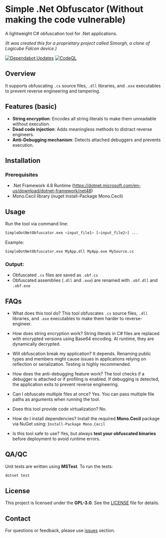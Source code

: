 # Simple .Net Obfuscator (Without making the code vulnerable)

A lightweight C# obfuscation tool for .Net applications.

*(It was created this for a proprietary project called Simorgh, a clone of Logicube Falcon device.)*

[![Dependabot Updates](https://github.com/Yousha/SimpleDotNetObfuscator/actions/workflows/dependabot/dependabot-updates/badge.svg?branch=main)](https://github.com/Yousha/SimpleDotNetObfuscator/actions/workflows/dependabot/dependabot-updates) [![CodeQL](https://github.com/Yousha/SimpleDotNetObfuscator/actions/workflows/github-code-scanning/codeql/badge.svg?branch=main)](https://github.com/Yousha/SimpleDotNetObfuscator/actions/workflows/github-code-scanning/codeql)

## Overview

It supports obfuscating `.cs` source files, `.dll` libraries, and `.exe` executables to prevent reverse engineering and tampering.

## Features (basic)

-  **String encryption**: Encodes all string literals to make them unreadable without execution.
-  **Dead code injection**: Adds meaningless methods to distract reverse engineers.
-  **Anti-Debugging mechanism**: Detects attached debuggers and prevents execution.

## Installation

### Prerequisites

-  .Net Framework 4.8 Runtime (https://dotnet.microsoft.com/en-us/download/dotnet-framework/net48)
-  Mono.Cecil library (nuget Install-Package Mono.Cecil)

## Usage

Run the tool via command line:

```sh
SimpleDotNetObfuscator.exe <input_file1> [<input_file2>] ...
```

Example:

```sh
SimpleDotNetObfuscator.exe MyApp.dll MyApp.exe MySource.cs
```

### Output:

-  Obfuscated `.cs` files are saved as `.obf.cs`
-  Obfuscated assemblies (`.dll` and `.exe`) are renamed with `.obf.dll` and `.obf.exe`

## FAQs

-  What does this tool do? This tool obfuscates `.cs` source files, `.dll` libraries, and `.exe` executables to make them harder to reverse-engineer.

-  How does string encryption work? String literals in C# files are replaced with encrypted versions using Base64 encoding. At runtime, they are dynamically decrypted.

-  Will obfuscation break my application? It depends. Renaming public types and members might cause issues in applications relying on reflection or serialization. Testing is highly recommended.

-  How does the anti-debugging feature work? The tool checks if a debugger is attached or if profiling is enabled. If debugging is detected, the application exits to prevent reverse engineering.

-  Can I obfuscate multiple files at once? Yes. You can pass multiple file paths as arguments when running the tool.

-  Does this tool provide code virtualization? No.

-  How do I install dependencies? Install the required **Mono.Cecil** package via NuGet using:
   `Install-Package Mono.Cecil`

-  Is this tool safe to use? Yes, but always **test your obfuscated binaries** before deployment to avoid runtime errors.

## QA/QC

Unit tests are written using **MSTest**. To run the tests:

```sh
dotnet test
```

## License

This project is licensed under the **GPL-3.0**. See the [LICENSE](LICENSE) file for details.

## Contact

For questions or feedback, please use [issues](https://github.com/yousha/SimpleDotNetObfuscator/issues) section.
